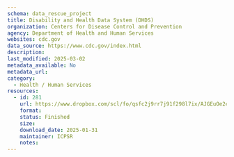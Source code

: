```yaml
---
schema: data_rescue_project 
title: Disability and Health Data System (DHDS)
organization: Centers for Disease Control and Prevention
agency: Department of Health and Human Services
websites: cdc.gov
data_source: https://www.cdc.gov/index.html
description: 
last_modified: 2025-03-02
metadata_available: No
metadata_url: 
category:
  - Health / Human Services
resources:
  - id: 281
    url: https://www.dropbox.com/scl/fo/qsfc2j9rr7j91f298l7ix/AJGEuOe2eecWBCj17rZowQ0?rlkey=0zyxcsq3mk6cck125hskr2i8m&dl=0
    format: 
    status: Finished
    size: 
    download_date: 2025-01-31
    maintainer: ICPSR
    notes: 
---
```

